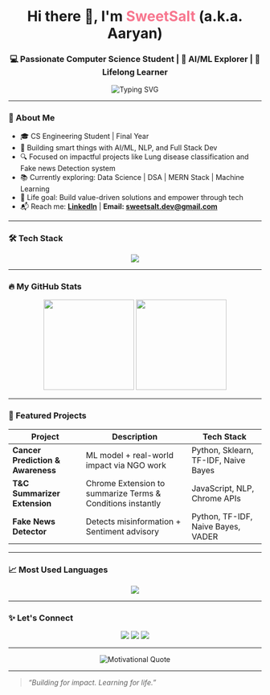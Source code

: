 <!-- Profile Header -->
<h1 align="center">Hi there 👋, I'm <span style="color:#F7768E;">SweetSalt</span> (a.k.a. Aaryan)</h1>
<h3 align="center">💻 Passionate Computer Science Student | 🧠 AI/ML Explorer | 🌱 Lifelong Learner</h3>

<p align="center">
  <img src="https://readme-typing-svg.herokuapp.com?font=Fira+Code&size=22&pause=1000&color=F7768E&center=true&vCenter=true&width=435&lines=Code.+Create.+Contribute.;Learn.+Build.+Repeat.+" alt="Typing SVG" />
</p>

---

### 💫 About Me
- 🎓 CS Engineering Student | Final Year  
- 🤖 Building smart things with AI/ML, NLP, and Full Stack Dev  
- 🔍 Focused on impactful projects like Lung disease classification and Fake news Detection system
- 📚 Currently exploring: Data Science | DSA | MERN Stack | Machine Learning 
- 🎯 Life goal: Build value-driven solutions and empower through tech  
- 📬 Reach me: **[LinkedIn](www.linkedin.com/in/aaryan-tamhane-589a86248)** | **Email: [sweetsalt.dev@gmail.com](mailto:aaryantamhane29@gmail.com)**

---

### 🛠️ Tech Stack
<p align="center">
  <img src="https://skillicons.dev/icons?i=c,cpp,python,html,css,js,mongodb,MySQL" />
</p>

---

### 🔥 My GitHub Stats
<p align="center">
  <img src="https://github-readme-stats.vercel.app/api?username=SweetSalt29&show_icons=true&theme=tokyonight&hide_border=true" height="180"/>
  <img src="https://github-readme-streak-stats.herokuapp.com/?user=SweetSalt29&theme=tokyonight&hide_border=true" height="180"/>
</p>

---

### 📌 Featured Projects
| Project | Description | Tech Stack |
|--------|-------------|------------|
| **Cancer Prediction & Awareness** | ML model + real-world impact via NGO work | Python, Sklearn, TF-IDF, Naive Bayes |
| **T&C Summarizer Extension** | Chrome Extension to summarize Terms & Conditions instantly | JavaScript, NLP, Chrome APIs |
| **Fake News Detector** | Detects misinformation + Sentiment advisory | Python, TF-IDF, Naive Bayes, VADER |

---

### 📈 Most Used Languages
<p align="center">
  <img src="https://github-readme-stats.vercel.app/api/top-langs/?username=SweetSalt29&layout=compact&theme=tokyonight&hide_border=true" />
</p>

---

### ✨ Let's Connect
<p align="center">
  <a href="www.linkedin.com/in/aaryan-tamhane-589a86248"><img src="https://img.shields.io/badge/LinkedIn-%230077B5.svg?style=for-the-badge&logo=linkedin&logoColor=white"/></a>
  <a href="mailto:aaryantamhane29@gmail.com"><img src="https://img.shields.io/badge/Gmail-D14836?style=for-the-badge&logo=gmail&logoColor=white"/></a>
  <a href="https://github.com/SweetSalt29"><img src="https://img.shields.io/badge/GitHub-100000?style=for-the-badge&logo=github&logoColor=white"/></a>
</p>

---

<p align="center">
  <img src="https://quotes-github-readme.vercel.app/api?type=horizontal&theme=tokyonight" alt="Motivational Quote" />
</p>

---

> _“Building for impact. Learning for life.”_

